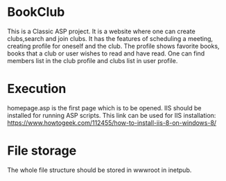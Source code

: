 # BookClub

This is a Classic ASP project. It is a website where one can create clubs,search and join clubs.
It has the features of scheduling a meeting, creating profile for oneself and the club.
The profile shows favorite books, books that a club or user wishes to read and have read.
One can find members list in the club profile and clubs list in user profile.

# Execution

homepage.asp is the first page which is to be opened. IIS should be installed for running ASP scripts.
This link can be used for IIS installation: https://www.howtogeek.com/112455/how-to-install-iis-8-on-windows-8/

# File storage

The whole file structure should be stored in wwwroot in inetpub. 
